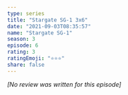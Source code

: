 ```yaml
---
type: series
title: "Stargate SG-1 3x6"
date: "2021-09-03T08:35:57"
name: "Stargate SG-1"
season: 3
episode: 6
rating: 3
ratingEmoji: "⭐️⭐️⭐️"
share: false
---
```


*[No review was written for this episode]*
